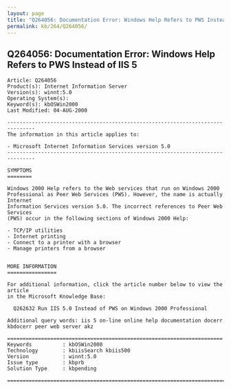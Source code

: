 ```yaml
---
layout: page
title: "Q264056: Documentation Error: Windows Help Refers to PWS Instead of IIS 5"
permalink: kb/264/Q264056/
---
```


## Q264056: Documentation Error: Windows Help Refers to PWS Instead of IIS 5

	Article: Q264056
	Product(s): Internet Information Server
	Version(s): winnt:5.0
	Operating System(s): 
	Keyword(s): kbOSWin2000
	Last Modified: 04-AUG-2000
	
	-------------------------------------------------------------------------------
	The information in this article applies to:
	
	- Microsoft Internet Information Services version 5.0 
	-------------------------------------------------------------------------------
	
	SYMPTOMS
	========
	
	Windows 2000 Help refers to the Web services that run on Windows 2000
	Professional as Peer Web Services (PWS). However, the name is actually Internet
	Information Services version 5.0. The incorrect references to Peer Web Services
	(PWS) occur in the following sections of Windows 2000 Help:
	
	- TCP/IP utilities
	- Internet printing
	- Connect to a printer with a browser
	- Manage printers from a browser
	
	
	MORE INFORMATION
	================
	
	For additional information, click the article number below to view the article
	in the Microsoft Knowledge Base:
	
	  Q262632 Run IIS 5.0 Instead of PWS on Windows 2000 Professional
	
	Additional query words: iis 5 on-line online help documentation docerr kbdocerr peer web server akz
	
	======================================================================
	Keywords          : kbOSWin2000 
	Technology        : kbiisSearch kbiis500
	Version           : winnt:5.0
	Issue type        : kbprb
	Solution Type     : kbpending
	
	=============================================================================
	
